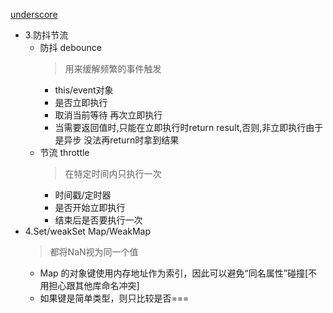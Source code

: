 [underscore](https://github.com/mqyqingfeng/Blog/issues/22)
- 3.防抖节流
    + 防抖 debounce
        > 用来缓解频繁的事件触发
        * this/event对象
        * 是否立即执行
        * 取消当前等待 再次立即执行
        * 当需要返回值时,只能在立即执行时return result,否则,非立即执行由于是异步  没法再return时拿到结果
    + 节流 throttle
        > 在特定时间内只执行一次
        + 时间戳/定时器
        + 是否开始立即执行
        + 结束后是否要执行一次
- 4.Set/weakSet Map/WeakMap
    > 都将NaN视为同一个值
    + Map 的对象键使用内存地址作为索引，因此可以避免“同名属性”碰撞[不用担心跟其他库命名冲突]
    + 如果键是简单类型，则只比较是否===
